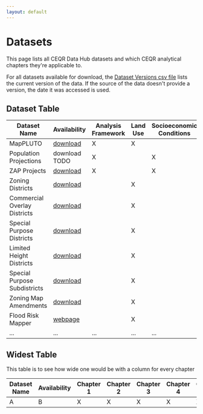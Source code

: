 ```yaml
---
layout: default
---
```


# Datasets

This page lists all CEQR Data Hub datasets and which CEQR analytical chapters they're applicable to.

For all datasets available for download, the [Dataset Versions csv file](to-do.com) lists the current version of the data. If the source of the data doesn't provide a version, the date it was accessed is used.

## Dataset Table

| Dataset Name                 | Availability                                                                                                                       | Analysis Framework | Land Use | Socioeconomic Conditions |
| ---------------------------- | ---------------------------------------------------------------------------------------------------------------------------------- | ------------------ | -------- | ------------------------ |
| MapPLUTO                     | [download](https://nyc3.digitaloceanspaces.com/ceqr-data-hub/demo_data/latest/pluto/nyc_mappluto_24v4_1_unclipped_shp.zip)         | X                  | X        |                          |
| Population Projections       | download TODO                                                                                                                      | X                  |          | X                        |
| ZAP Projects                 | [download](https://nyc3.digitaloceanspaces.com/ceqr-data-hub/demo_data/latest/zap/zapprojects_20250203csv.zip)                     | X                  |          | X                        |
| Zoning Districts             | [download](https://nyc3.digitaloceanspaces.com/ceqr-data-hub/demo_data/latest/zoning_features/nycgiszoningfeatures_202501shp.zip)  |                    | X        |                          |
| Commercial Overlay Districts | [download](https://nyc3.digitaloceanspaces.com/ceqr-data-hub/demo_data/latest/zoning_features/nycgiszoningfeatures_202501shp.zip)  |                    | X        |                          |
| Special Purpose Districts    | [download](https://nyc3.digitaloceanspaces.com/ceqr-data-hub/demo_data/latest/zoning_features/nycgiszoningfeatures_202501shp.zip)  |                    | X        |                          |
| Limited Height Districts     | [download](https://nyc3.digitaloceanspaces.com/ceqr-data-hub/demo_data/latest/zoning_features/nycgiszoningfeatures_202501shp.zip)  |                    | X        |                          |
| Special Purpose Subdistricts | [download](https://nyc3.digitaloceanspaces.com/ceqr-data-hub/demo_data/latest/zoning_features/nycgiszoningfeatures_202501shp.zip)  |                    | X        |                          |
| Zoning Map Amendments        | [download](https://nyc3.digitaloceanspaces.com/ceqr-data-hub/demo_data/latest/zoning_features/nycgiszoningfeatures_202501shp.zip)  |                    | X        |                          |
| Flood Risk Mapper            | <a href="https://dcp.maps.arcgis.com/apps/webappviewer/index.html?id=1c37d271fba14163bbb520517153d6d5" target="_blank">webpage</a> |                    | X        |                          |
| ...                          | ...                                                                                                                                | ...                | ...      | ...                      |

## Widest Table

This table is to see how wide one would be with a column for every chapter

| Dataset Name | Availability | Chapter 1 | Chapter 2 | Chapter 3 | Chapter 4 | Chapter 5 | Chapter 6 | Chapter 7 | Chapter 8 | Chapter 9 | Chapter 10 |
| ------------ | ------------ | --------- | --------- | --------- | --------- | --------- | --------- | --------- | --------- | --------- | ---------- |
| A            | B            | X         | X         | X         | X         | X         | X         | X         | X         | X         | X          |
